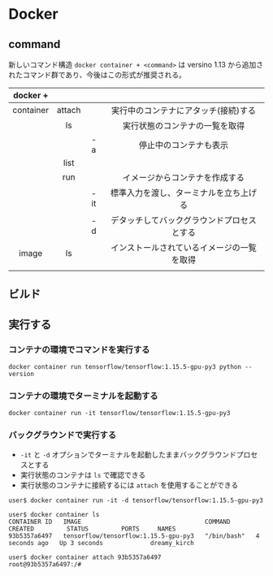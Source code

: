# Docker

## command
新しいコマンド構造 `docker container + <command>` は versino 1.13 から追加されたコマンド群であり、今後はこの形式が推奨される。

|docker +||||
|:--:|:--:|:--:|:--:|
|container | attach || 実行中のコンテナにアタッチ(接続)する  |
|          | ls ||実行状態のコンテナの一覧を取得|
|          |    | -a |停止中のコンテナも表示 | 
|          | list || |
|          | run || イメージからコンテナを作成する|
|          |  | -it | 標準入力を渡し、ターミナルを立ち上げる|
|          |  | -d | デタッチしてバックグラウンドプロセスとする|
|image          | ls || インストールされているイメージの一覧を取得|
|       ||



## ビルド

## 実行する

### コンテナの環境でコマンドを実行する

```shell
docker container run tensorflow/tensorflow:1.15.5-gpu-py3 python --version 
```

### コンテナの環境でターミナルを起動する

```shell
docker container run -it tensorflow/tensorflow:1.15.5-gpu-py3
```

### バックグラウンドで実行する

- `-it` と `-d` オプションでターミナルを起動したままバックグラウンドプロセスとする
- 実行状態のコンテナは `ls` で確認できる
- 実行状態のコンテナに接続するには `attach` を使用することができる

```shell
user$ docker container run -it -d tensorflow/tensorflow:1.15.5-gpu-py3

user$ docker container ls
CONTAINER ID   IMAGE                                  COMMAND       CREATED         STATUS         PORTS     NAMES
93b5357a6497   tensorflow/tensorflow:1.15.5-gpu-py3   "/bin/bash"   4 seconds ago   Up 3 seconds             dreamy_kirch

user$ docker container attach 93b5357a6497
root@93b5357a6497:/# 
```
